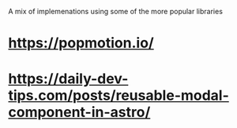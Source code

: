 A mix of implemenations using some of the more popular libraries

# https://popmotion.io/

# https://daily-dev-tips.com/posts/reusable-modal-component-in-astro/
